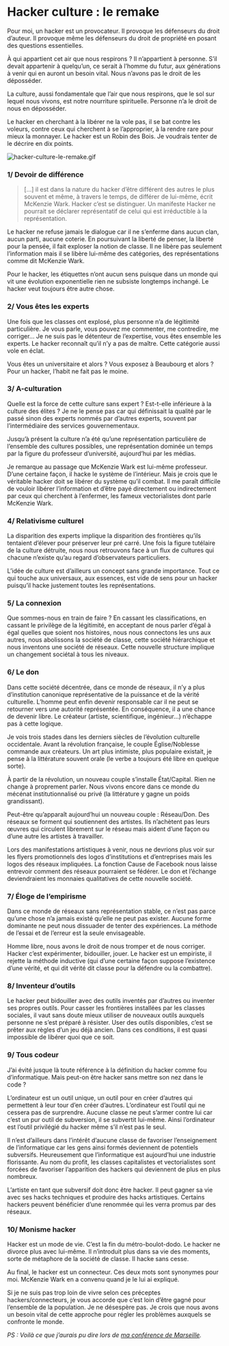 # Hacker culture : le remake

Pour moi, un hacker est un provocateur. Il provoque les défenseurs du droit d’auteur. Il provoque même les défenseurs du droit de propriété en posant des questions essentielles.<span id="more-629"></span>

À qui appartient cet air que nous respirons ? Il n’appartient à personne. S’il devait appartenir à quelqu’un, ce serait à l’homme du futur, aux générations à venir qui en auront un besoin vital. Nous n’avons pas le droit de les déposséder.

La culture, aussi fondamentale que l’air que nous respirons, que le sol sur lequel nous vivons, est notre nourriture spirituelle. Personne n’a le droit de nous en déposséder.

Le hacker en cherchant à la libérer ne la vole pas, il se bat contre les voleurs, contre ceux qui cherchent à se l’approprier, à la rendre rare pour mieux la monnayer. Le hacker est un Robin des Bois. Je voudrais tenter de le décrire en dix points.

![hacker-culture-le-remake.gif](https://tcrouzet.com/images_tc/2007/10/hacker-culture-le-remake.gif)

### 1/ Devoir de différence

> \[…\] il est dans la nature du hacker d’être différent des autres le plus souvent et même, à travers le temps, de différer de lui-même, écrit McKenzie Wark. Hacker c’est se distinguer. Un manifeste Hacker ne pourrait se déclarer représentatif de celui qui est irréductible à la représentation.

Le hacker ne refuse jamais le dialogue car il ne s’enferme dans aucun clan, aucun parti, aucune coterie. En poursuivant la liberté de penser, la liberté pour la pensée, il fait exploser la notion de classe. Il ne libère pas seulement l’information mais il se libère lui-même des catégories, des représentations comme dit McKenzie Wark.

Pour le hacker, les étiquettes n’ont aucun sens puisque dans un monde qui vit une évolution exponentielle rien ne subsiste longtemps inchangé. Le hacker veut toujours être autre chose.

### 2/ Vous êtes les experts

Une fois que les classes ont explosé, plus personne n’a de légitimité particulière. Je vous parle, vous pouvez me commenter, me contredire, me corriger… Je ne suis pas le détenteur de l’expertise, vous êtes ensemble les experts. Le hacker reconnaît qu’il n’y a pas de maître. Cette catégorie aussi vole en éclat.

Vous êtes un universitaire et alors ? Vous exposez à Beaubourg et alors ? Pour un hacker, l’habit ne fait pas le moine.

### 3/ A-culturation

Quelle est la force de cette culture sans expert ? Est-t-elle inférieure à la culture des élites ? Je ne le pense pas car qui définissait la qualité par le passé sinon des experts nommés par d’autres experts, souvent par l’intermédiaire des services gouvernementaux.

Jusqu’à présent la culture n’a été qu’une représentation particulière de l’ensemble des cultures possibles, une représentation dominée un temps par la figure du professeur d’université, aujourd’hui par les médias.

Je remarque au passage que McKenzie Wark est lui-même professeur. D’une certaine façon, il hacke le système de l’intérieur. Mais je crois que le véritable hacker doit se libérer du système qu’il combat. Il me paraît difficile de vouloir libérer l’information et d’être payé directement ou indirectement par ceux qui cherchent à l’enfermer, les fameux vectorialistes dont parle McKenzie Wark.

### 4/ Relativisme culturel

La disparition des experts implique la disparition des frontières qu’ils tentaient d’élever pour préserver leur pré carré. Une fois la figure tutélaire de la culture détruite, nous nous retrouvons face à un flux de cultures qui chacune n’existe qu’au regard d’observateurs particuliers.

L’idée de culture est d’ailleurs un concept sans grande importance. Tout ce qui touche aux universaux, aux essences, est vide de sens pour un hacker puisqu’il hacke justement toutes les représentations.

### 5/ La connexion

Que sommes-nous en train de faire ? En cassant les classifications, en cassant le privilège de la légitimité, en acceptant de nous parler d’égal à égal quelles que soient nos histoires, nous nous connectons les uns aux autres, nous abolissons la société de classe, cette société hiérarchique et nous inventons une société de réseaux. Cette nouvelle structure implique un changement sociétal à tous les niveaux.

### 6/ Le don

Dans cette société décentrée, dans ce monde de réseaux, il n’y a plus d’institution canonique représentative de la puissance et de la vérité culturelle. L’homme peut enfin devenir responsable car il ne peut se retourner vers une autorité représentée. En conséquence, il a une chance de devenir libre. Le créateur (artiste, scientifique, ingénieur…) n’échappe pas à cette logique.

Je vois trois stades dans les derniers siècles de l’évolution culturelle occidentale. Avant la révolution française, le couple Église/Noblesse commande aux créateurs. Un art plus intimiste, plus populaire existait, je pense à la littérature souvent orale (le verbe a toujours été libre en quelque sorte).

À partir de la révolution, un nouveau couple s’installe État/Capital. Rien ne change à proprement parler. Nous vivons encore dans ce monde du mécénat institutionnalisé ou privé (la littérature y gagne un poids grandissant).

Peut-être qu’apparaît aujourd’hui un nouveau couple : Réseau/Don. Des réseaux se forment qui soutiennent des artistes. Ils n’achètent pas leurs œuvres qui circulent librement sur le réseau mais aident d’une façon ou d’une autre les artistes à travailler.

Lors des manifestations artistiques à venir, nous ne devrions plus voir sur les flyers promotionnels des logos d’institutions et d’entreprises mais les logos des réseaux impliquées. La fonction Cause de Facebook nous laisse entrevoir comment des réseaux pourraient se fédérer. Le don et l’échange deviendraient les monnaies qualitatives de cette nouvelle société.

### 7/ Éloge de l’empirisme

Dans ce monde de réseaux sans représentation stable, ce n’est pas parce qu’une chose n’a jamais existé qu’elle ne peut pas exister. Aucune forme dominante ne peut nous dissuader de tenter des expériences. La méthode de l’essai et de l’erreur est la seule envisageable.

Homme libre, nous avons le droit de nous tromper et de nous corriger. Hacker c’est expérimenter, bidouiller, jouer. Le hacker est un empiriste, il rejette la méthode inductive (qui d’une certaine façon suppose l’existence d’une vérité, et qui dit vérité dit classe pour la défendre ou la combattre).

### 8/ Inventeur d’outils

Le hacker peut bidouiller avec des outils inventés par d’autres ou inventer ses propres outils. Pour casser les frontières installées par les classes sociales, il vaut sans doute mieux utiliser de nouveaux outils auxquels personne ne s’est préparé à résister. User des outils disponibles, c’est se prêter aux règles d’un jeu déjà ancien. Dans ces conditions, il est quasi impossible de libérer quoi que ce soit.

### 9/ Tous codeur

J’ai évité jusque là toute référence à la définition du hacker comme fou d’informatique. Mais peut-on être hacker sans mettre son nez dans le code ?

L’ordinateur est un outil unique, un outil pour en créer d’autres qui permettent à leur tour d’en créer d’autres. L’ordinateur est l’outil qui ne cessera pas de surprendre. Aucune classe ne peut s’armer contre lui car c’est un pur outil de subversion, il se subvertit lui-même. Ainsi l’ordinateur est l’outil privilégié du hacker même s’il n’est pas le seul.

Il n’est d’ailleurs dans l’intérêt d’aucune classe de favoriser l’enseignement de l’informatique car les gens ainsi formés deviennent de potentiels subversifs. Heureusement que l’informatique est aujourd’hui une industrie florissante. Au nom du profit, les classes capitalistes et vectorialistes sont forcées de favoriser l’apparition des hackers qui deviennent de plus en plus nombreux.

L’artiste en tant que subversif doit donc être hacker. Il peut gagner sa vie avec ses hacks techniques et produire des hacks artistiques. Certains hackers peuvent bénéficier d’une renommée qui les verra promus par des réseaux.

### 10/ Monisme hacker

Hacker est un mode de vie. C’est la fin du métro-boulot-dodo. Le hacker ne divorce plus avec lui-même. Il n’introduit plus dans sa vie des moments, sorte de métaphore de la société de classe. Il hacke sans cesse.

Au final, le hacker est un connecteur. Ces deux mots sont synonymes pour moi. McKenzie Wark en a convenu quand je le lui ai expliqué.

Si je ne suis pas trop loin de vivre selon ces préceptes hackers/connecteurs, je vous accorde que c’est loin d’être gagné pour l’ensemble de la population. Je ne désespère pas. Je crois que nous avons un besoin vital de cette approche pour régler les problèmes auxquels se confronte le monde.

*PS : Voilà ce que j’aurais pu dire lors de* [*ma conférence de Marseille*](https://tcrouzet.com/2007/10/27/hackulturation/)*.*